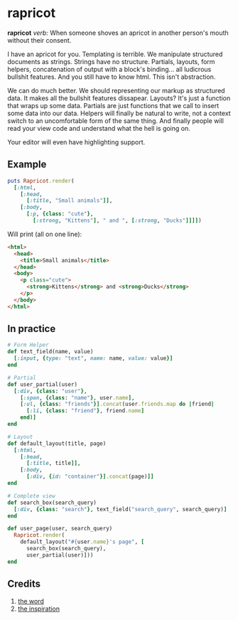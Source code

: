 # rapricot

**rapricot** *verb:* When someone shoves an apricot in another person's mouth
without their consent.

I have an apricot for you. Templating is terrible. We manipulate structured
documents as strings. Strings have no structure. Partials, layouts, form
helpers, concatenation of output with a block's binding... all ludicrous
bullshit features. And you still have to know html. This isn't abstraction.

We can do much better. We should representing our markup as structured data. It
makes all the bullshit features dissapear. Layouts? It's just a function that
wraps up some data. Partials are just functions that we call to insert some
data into our data. Helpers will finally be natural to write, not a context
switch to an uncomfortable form of the same thing. And finally people will read
your view code and understand what the hell is going on.

Your editor will even have highlighting support.

## Example

```ruby
puts Rapricot.render(
  [:html,
    [:head,
      [:title, "Small animals"]],
    [:body,
      [:p, {class: "cute"},
        [:strong, "Kittens"], " and ", [:strong, "Ducks"]]]])
```

Will print (all on one line):

```html
<html>
  <head>
    <title>Small animals</title>
  </head>
  <body>
    <p class="cute">
      <strong>Kittens</strong> and <strong>Ducks</strong>
    </p>
  </body>
</html>
```

## In practice

```ruby
# Form Helper
def text_field(name, value)
  [:input, {type: "text", name: name, value: value}]
end

# Partial
def user_partial(user)
  [:div, {class: "user"},
    [:span, {class: "name"}, user.name],
    [:ul, {class: "friends"}].concat(user.friends.map do |friend|
      [:li, {class: "friend"}, friend.name]
    end)]
end

# Layout
def default_layout(title, page)
  [:html,
    [:head,
      [:title, title]],
    [:body,
      [:div, {id: "container"}].concat(page)]]
end

# Complete view
def search_box(search_query)
  [:div, {class: "search"}, text_field("search_query", search_query)]
end

def user_page(user, search_query)
  Rapricot.render(
    default_layout("#{user.name}'s page", [
      search_box(search_query),
      user_partial(user)]))
end
```

## Credits

1. [the word](http://www.urbandictionary.com/define.php?term=rapricot&defid=6557448)
2. [the inspiration](https://github.com/weavejester/hiccup)

